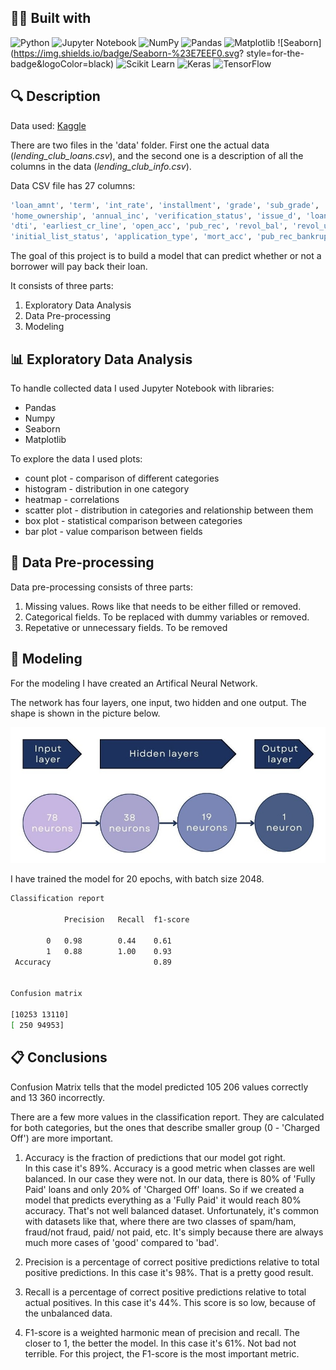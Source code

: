 ## 👨‍💻 Built with
![Python](https://img.shields.io/badge/Python-FFD43B?style=for-the-badge&logo=python&logoColor=blue)
![Jupyter Notebook](https://img.shields.io/badge/Jupyter-1476FE.svg?&style=for-the-badge&logo=Jupyter&logoColor=white)
![NumPy](https://img.shields.io/badge/numpy-%23013243.svg?style=for-the-badge&logo=numpy&logoColor=white)
![Pandas](https://img.shields.io/badge/Pandas-2C2D72?style=for-the-badge&logo=pandas&logoColor=white)
![Matplotlib](https://img.shields.io/badge/Matplotlib-9933CC.svg?style=for-the-badge&logo=Matplotlib&logoColor=black)
![Seaborn](https://img.shields.io/badge/Seaborn-%23E7EEF0.svg?
style=for-the-badge&logoColor=black)
![Scikit Learn](https://img.shields.io/badge/scikit--learn-%23F7931E.svg?style=for-the-badge&logo=scikit-learn&logoColor=white)
![Keras](https://img.shields.io/badge/Keras-%23D00000.svg?style=for-the-badge&logo=Keras&logoColor=white)
![TensorFlow](https://img.shields.io/badge/TensorFlow-217346.svg?style=for-the-badge&logo=TensorFlow&logoColor=white)

## 🔍  Description

Data used: [Kaggle](https://www.kaggle.com/wordsforthewise/lending-club)

There are two files in the 'data' folder. First one the actual data (*lending_club_loans.csv*), and the second one is a description of all the columns in the data (*lending_club_info.csv*).

Data CSV file has 27 columns:

```bash
'loan_amnt', 'term', 'int_rate', 'installment', 'grade', 'sub_grade', 'emp_title', 'emp_length', 
'home_ownership', 'annual_inc', 'verification_status', 'issue_d', 'loan_status', 'purpose', 'title', 
'dti', 'earliest_cr_line', 'open_acc', 'pub_rec', 'revol_bal', 'revol_util', 'total_acc', 
'initial_list_status', 'application_type', 'mort_acc', 'pub_rec_bankruptcies', 'address'
```

The goal of this project is to build a model that can predict whether or not a borrower will pay back their loan.

It consists of three parts:
1. Exploratory Data Analysis
2. Data Pre-processing
3. Modeling

## 📊 Exploratory Data Analysis

To handle collected data I used Jupyter Notebook with libraries:
- Pandas
- Numpy
- Seaborn
- Matplotlib

To explore the data I used plots:
- count plot - comparison of different categories
- histogram - distribution in one category
- heatmap - correlations
- scatter plot - distribution in categories and relationship between them
- box plot - statistical comparison between categories
- bar plot - value comparison between fields


## 📝 Data Pre-processing

Data pre-processing consists of three parts:
1. Missing values. Rows like that needs to be either filled or removed.
2. Categorical fields. To be replaced with dummy variables or removed. 
3. Repetative or unnecessary fields. To be removed


## 🤖 Modeling

For the modeling I have created an Artifical Neural Network.

The network has four layers, one input, two hidden and one output.
The shape is shown in the picture below.

![Network](neural_network.jpg)

I have trained the model for 20 epochs, with batch size 2048.

```bash
Classification report

			Precision	Recall	f1-score

		0 	0.98		0.44	0.61
		1 	0.88 		1.00 	0.93
 Accuracy 						0.89


Confusion matrix

[10253 13110]
[ 250 94953]
```

## 📋 Conclusions

Confusion Matrix tells that the model predicted 105 206 values correctly and 13 360 incorrectly.

There are a few more values in the classification report. They are calculated for both categories, but the ones that describe smaller group (0 - 'Charged Off') are more important.

1. Accuracy is the fraction of predictions that our model got right.  
In this case it's 89%. Accuracy is a good metric when classes are well balanced. In our case they were not. In our data, there is 80% of 'Fully Paid' loans and only 20% of 'Charged Off' loans. So if we created a model that predicts everything as a 'Fully Paid' it would reach 80% accuracy. That's not well balanced dataset. Unfortunately, it's common with datasets like that, where there are two classes of spam/ham, fraud/not fraud, paid/ not paid, etc. It's simply because there are always much more cases of 'good' compared to 'bad'.

2. Precision is a percentage of correct positive predictions relative to total positive predictions. 
In this case it's 98%. That is a pretty good result.  

3. Recall is a percentage of correct positive predictions relative to total actual positives. 
In this case it's 44%. This score is so low, because of the unbalanced data.

4. F1-score is a weighted harmonic mean of precision and recall. The closer to 1, the better the model. 
In this case it's 61%. Not bad not terrible. For this project, the F1-score is the most important metric.